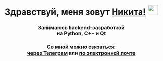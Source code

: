 <!-- ### Здравствуй, меня зовут Никита! 👋 -->
<h1 align="center">Здравствуй, меня зовут <a href="https://github.com/sonikk666" target="_blank">Никита!</a>
<img src="https://github.com/blackcater/blackcater/raw/main/images/Hi.gif" height="32"/></h1>
<h3 align="center">Занимаюсь backend-разработкой <br>на Python, C++ и Qt</h3>
<h3 align="center">Со мной можно связаться:<br>
  <a href="https://t.me/Nikita_im">через Телеграм</a> 
  или <a href="mailto:sonikk666@ya.ru">по электронной почте</a>
</h3>

<!--
**sonikk666/sonikk666** is a ✨ _special_ ✨ repository because its `README.md` (this file) appears on your GitHub profile.

Here are some ideas to get you started:

- 🔭 I’m currently working on ...
- 🌱 I’m currently learning ...
- 👯 I’m looking to collaborate on ...
- 🤔 I’m looking for help with ...
- 💬 Ask me about ...
- 📫 How to reach me: ...
- 😄 Pronouns: ...
- ⚡ Fun fact: ...
-->
